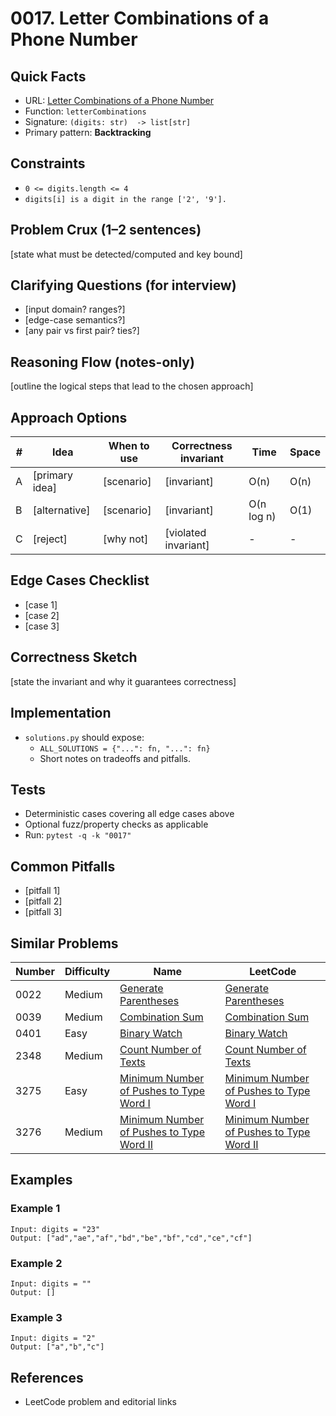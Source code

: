 # 0017. Letter Combinations of a Phone Number

## Quick Facts

- URL: [Letter Combinations of a Phone Number](https://leetcode.com/problems/letter-combinations-of-a-phone-number/)
- Function: `letterCombinations`
- Signature: `(digits: str)  -> list[str]`
- Primary pattern: **Backtracking**

## Constraints

- `0 <= digits.length <= 4`
- `digits[i] is a digit in the range ['2', '9'].`

## Problem Crux (1–2 sentences)

[state what must be detected/computed and key bound]

## Clarifying Questions (for interview)

- [input domain? ranges?]
- [edge-case semantics?]
- [any pair vs first pair? ties?]

## Reasoning Flow (notes-only)

[outline the logical steps that lead to the chosen approach]

## Approach Options

| # | Idea | When to use | Correctness invariant | Time | Space |
|---|------|-------------|-----------------------|------|-------|
| A | [primary idea] | [scenario] | [invariant] | O(n) | O(n) |
| B | [alternative] | [scenario] | [invariant] | O(n log n) | O(1) |
| C | [reject] | [why not] | [violated invariant] | - | - |

## Edge Cases Checklist

- [case 1]
- [case 2]
- [case 3]

## Correctness Sketch

[state the invariant and why it guarantees correctness]

## Implementation

- `solutions.py` should expose:
  - `ALL_SOLUTIONS = {"...": fn, "...": fn}`
  - Short notes on tradeoffs and pitfalls.

## Tests

- Deterministic cases covering all edge cases above
- Optional fuzz/property checks as applicable
- Run: `pytest -q -k "0017"`

## Common Pitfalls

- [pitfall 1]
- [pitfall 2]
- [pitfall 3]

## Similar Problems

| Number | Difficulty | Name | LeetCode |
|---|---|---|---|
| 0022 | Medium | [Generate Parentheses](../0022-generate-parentheses/readme.md) | [Generate Parentheses](https://leetcode.com/problems/generate-parentheses/) |
| 0039 | Medium | [Combination Sum](../0039-combination-sum/readme.md) | [Combination Sum](https://leetcode.com/problems/combination-sum/) |
| 0401 | Easy | [Binary Watch](../0401-binary-watch/readme.md) | [Binary Watch](https://leetcode.com/problems/binary-watch/) |
| 2348 | Medium | [Count Number of Texts](../2348-count-number-of-texts/readme.md) | [Count Number of Texts](https://leetcode.com/problems/count-number-of-texts/) |
| 3275 | Easy | [Minimum Number of Pushes to Type Word I](../3275-minimum-number-of-pushes-to-type-word-i/readme.md) | [Minimum Number of Pushes to Type Word I](https://leetcode.com/problems/minimum-number-of-pushes-to-type-word-i/) |
| 3276 | Medium | [Minimum Number of Pushes to Type Word II](../3276-minimum-number-of-pushes-to-type-word-ii/readme.md) | [Minimum Number of Pushes to Type Word II](https://leetcode.com/problems/minimum-number-of-pushes-to-type-word-ii/) |

## Examples

### Example 1

```text
Input: digits = "23"
Output: ["ad","ae","af","bd","be","bf","cd","ce","cf"]
```

### Example 2

```text
Input: digits = ""
Output: []
```

### Example 3

```text
Input: digits = "2"
Output: ["a","b","c"]
```

## References

- LeetCode problem and editorial links
